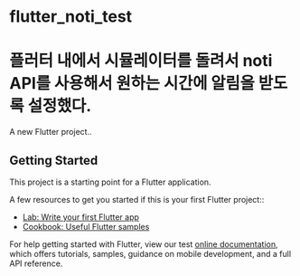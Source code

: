 # flutter_noti_test

# 플러터 내에서 시뮬레이터를 돌려서 noti API를 사용해서 원하는 시간에 알림을 받도록 설정했다.

 

A new Flutter project..

## Getting Started

This project is a starting point for a Flutter application.

A few resources to get you started if this is your first Flutter project::

- [Lab: Write your first Flutter app](https://flutter.dev/docs/get-started/codelab)
- [Cookbook: Useful Flutter samples](https://flutter.dev/docs/cookbook)

For help getting started with Flutter, view our test
[online documentation](https://flutter.dev/docs), which offers tutorials,
samples, guidance on mobile development, and a full API reference.
